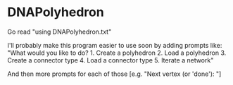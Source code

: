 # DNAPolyhedron

Go read "using DNAPolyhedron.txt"

I'll probably make this program easier to use soon by adding prompts like:
  "What would you like to do?
    1. Create a polyhedron
    2. Load a polyhedron
    3. Create a connector type 
    4. Load a connector type 
    5. Iterate a network"

And then more prompts for each of those [e.g. "Next vertex (or 'done'): "]

